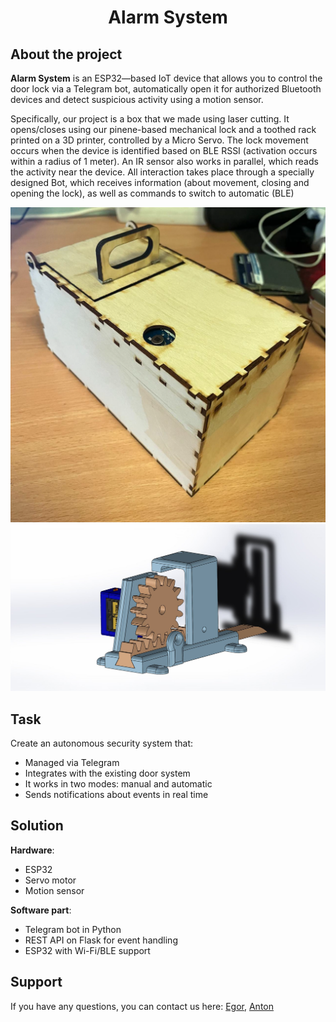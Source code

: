 <h1 align="center">Alarm System</h1>

## About the project
**Alarm System** is an ESP32—based IoT device that allows you to control the door lock via a Telegram bot, automatically open it for authorized Bluetooth devices and detect suspicious activity using a motion sensor.

Specifically, our project is a box that we made using laser cutting. It opens/closes using our pinene-based mechanical lock and a toothed rack printed on a 3D printer, controlled by a Micro Servo. The lock movement occurs when the device is identified based on BLE RSSI (activation occurs within a radius of 1 meter). An IR sensor also works in parallel, which reads the activity near the device. All interaction takes place through a specially designed Bot, which receives information (about movement, closing and opening the lock), as well as commands to switch to automatic (BLE)

![Device](https://github.com/egor7531/Alarm-System/blob/main/images/project.png)
![Lock](https://github.com/egor7531/Alarm-System/blob/main/images/lock.JPG)

## Task
Create an autonomous security system that:
- Managed via Telegram
- Integrates with the existing door system
- It works in two modes: manual and automatic
- Sends notifications about events in real time

## Solution
**Hardware**: 
- ESP32
- Servo motor
- Motion sensor

**Software part**:
- Telegram bot in Python
- REST API on Flask for event handling
- ESP32 with Wi-Fi/BLE support

## Support
If you have any questions, you can contact us here: [Egor](https://t.me/Nojey), [Anton](https://t.me/toshach)
